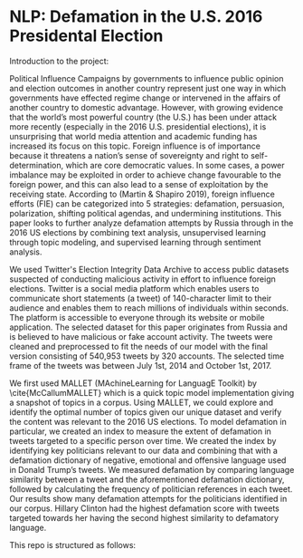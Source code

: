 # NLP: Defamation in the U.S. 2016 Presidental Election

Introduction to the project:

Political Influence Campaigns by governments to influence public opinion and election outcomes in another country represent just one way in which governments have effected regime change or intervened in the affairs of another country to domestic advantage. However, with growing evidence that the world’s most powerful country (the U.S.) has been under attack more recently (especially in the 2016 U.S. presidential elections), it is unsurprising that world media attention and academic funding has increased its focus on this topic. Foreign influence is of importance because it threatens a nation’s sense of sovereignty and right to self-determination, which are core democratic values. In some cases, a power imbalance may be exploited in order to achieve change favourable to the foreign power, and this can also lead to a sense of exploitation by the receiving state. According to (Martin & Shapiro 2019), foreign influence efforts (FIE) can be categorized into 5 strategies: defamation, persuasion, polarization, shifting political agendas, and undermining institutions. This paper looks to further analyze defamation attempts by Russia through in the 2016 US elections by combining text analysis, unsupervised learning through topic modeling, and supervised learning through sentiment analysis. 

We used Twitter's Election Integrity Data Archive to access public datasets suspected of conducting malicious activity in effort to influence foreign elections. Twitter is a social media platform which enables  users  to  communicate  short statements  (a  tweet) of 140-character limit to  their audience and enables them to reach millions of individuals within seconds.  The platform is accessible to everyone through its website or mobile application. The selected dataset for this paper originates from Russia and is believed to have malicious or fake account activity. The tweets were cleaned and preprocessed to fit the needs of our model with the final version consisting of 540,953 tweets by 320 accounts. The selected time frame of the tweets was between July 1st, 2014 and October 1st, 2017.

We first used MALLET (MAchineLearning for LanguagE Toolkit) by \cite{McCallumMALLET} which is a quick topic model implementation giving a snapshot of topics in a corpus. Using MALLET, we could explore and identify the optimal number of topics given our unique dataset and verify the content was relevant to the 2016 US elections. To model defamation in particular, we created an index to measure the extent of defamation in tweets targeted to a specific person over time. We created the index by identifying key politicians relevant to our data and combining that with a defamation dictionary of negative, emotional and offensive language used in Donald Trump’s tweets. We measured defamation by comparing language similarity between a tweet and the aforementioned defamation dictionary, followed by calculating the frequency of politician references in each tweet. Our results show many defamation attempts for the politicians identified in our corpus. Hillary Clinton had the highest defamation score with tweets targeted towards her having the second highest similarity to defamatory language.

This repo is structured as follows: 



